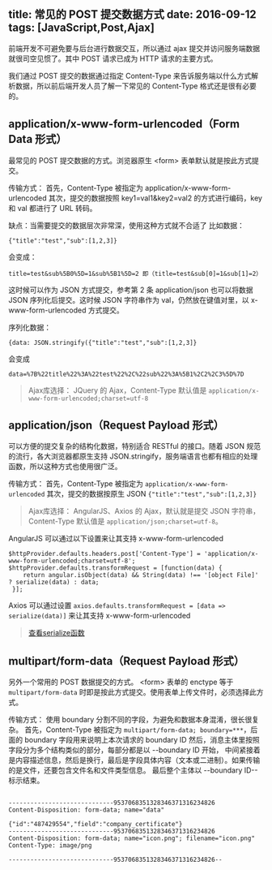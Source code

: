 title: 常见的 POST 提交数据方式
date: 2016-09-12
tags: [JavaScript,Post,Ajax]
---

前端开发不可避免要与后台进行数据交互，所以通过 ajax 提交并访问服务端数据就很司空见惯了。其中 POST 请求已成为 HTTP 请求的主要方式。

我们通过 POST 提交的数据通过指定 Content-Type 来告诉服务端以什么方式解析数据，所以前后端开发人员了解一下常见的 Content-Type 格式还是很有必要的。

## application/x-www-form-urlencoded（Form Data 形式）

最常见的 POST 提交数据的方式。浏览器原生 &lt;form> 表单默认就是按此方式提交。

传输方式：
首先，Content-Type 被指定为 application/x-www-form-urlencoded
其次，提交的数据按照 key1=val1&key2=val2 的方式进行编码，key 和 val 都进行了 URL 转码。

缺点：当需要提交的数据层次非常深，使用这种方式就不合适了
比如数据：
```
{"title":"test","sub":[1,2,3]}
```
会变成：
```
title=test&sub%5B0%5D=1&sub%5B1%5D=2 即（title=test&sub[0]=1&sub[1]=2）
```

这时候可以作为 JSON 方式提交，参考第 2 条 application/json
也可以将数据 JSON 序列化后提交。这时候 JSON 字符串作为 val，仍然放在键值对里，以 x-www-form-urlencoded 方式提交。

序列化数据：
```
{data: JSON.stringify({"title":"test","sub":[1,2,3]}
```

会变成
```
data=%7B%22title%22%3A%22test%22%2C%22sub%22%3A%5B1%2C2%2C3%5D%7D
```

> Ajax库选择：
JQuery 的 Ajax，Content-Type 默认值是 `application/x-www-form-urlencoded;charset=utf-8`

## application/json（Request Payload 形式）

可以方便的提交复杂的结构化数据，特别适合 RESTful 的接口。随着 JSON 规范的流行，各大浏览器都原生支持 JSON.stringify，服务端语言也都有相应的处理函数，所以这种方式也使用很广泛。

传输方式：
首先，Content-Type 被指定为 `application/x-www-form-urlencoded`
其次，提交的数据按原生 JSON `{"title":"test","sub":[1,2,3]}`

> Ajax库选择：
AngularJS、Axios 的 Ajax，默认就是提交 JSON 字符串，Content-Type 默认值是 `application/json;charset=utf-8`。

AngularJS 可以通过以下设置来让其支持 x-www-form-urlencoded
```
$httpProvider.defaults.headers.post['Content-Type'] = 'application/x-www-form-urlencoded;charset=utf-8';
$httpProvider.defaults.transformRequest = [function(data) {
    return angular.isObject(data) && String(data) !== '[object File]' ? serialize(data) : data;
 }];
```
Axios 可以通过设置 `axios.defaults.transformRequest = [data => serialize(data)]` 来让其支持 x-www-form-urlencoded
> [查看serialize函数](/2015/09/16/03.js-function/)

## multipart/form-data（Request Payload 形式）

另外一个常用的 POST 数据提交的方式。 &lt;form> 表单的 enctype 等于 `multipart/form-data` 时即是按此方式提交。使用表单上传文件时，必须选择此方式。

传输方式：
使用 boundary 分割不同的字段，为避免和数据本身混淆，很长很复杂。
首先，Content-Type 被指定为 `multipart/form-data; boundary=***`，后面的 boundary 字段用来说明上本次请求的 boundary ID
然后，消息主体里按照字段分为多个结构类似的部分，每部分都是以 --boundary ID 开始，
     中间紧接着是内容描述信息，然后是换行，最后是字段具体内容（文本或二进制）。如果传输的是文件，还要包含文件名和文件类型信息。
     最后整个主体以 --boundary ID-- 标示结束。

 ```

-----------------------------9537068351328346371316234826
Content-Disposition: form-data; name="data"

{"id":"487429554","field":"company_certificate"}
-----------------------------9537068351328346371316234826
Content-Disposition: form-data; name="icon.png"; filename="icon.png"
Content-Type: image/png

-----------------------------9537068351328346371316234826--
```
